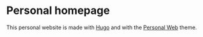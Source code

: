 # Personal homepage

This personal website is made with <a href="https://gohugo.io/" target="_blank">Hugo</a>
and with the <a href="https://github.com/bjacquemet/personal-web" target="_blank">Personal Web</a> theme.
